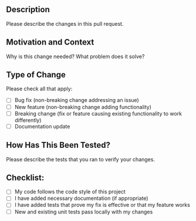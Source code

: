 ## Description

Please describe the changes in this pull request.

## Motivation and Context

Why is this change needed? What problem does it solve?

## Type of Change

Please check all that apply:

- [ ] Bug fix (non-breaking change addressing an issue)
- [ ] New feature (non-breaking change adding functionality)
- [ ] Breaking change (fix or feature causing existing functionality to work differently)
- [ ] Documentation update

## How Has This Been Tested?

Please describe the tests that you ran to verify your changes.

## Checklist:

- [ ] My code follows the code style of this project
- [ ] I have added necessary documentation (if appropriate)
- [ ] I have added tests that prove my fix is effective or that my feature works
- [ ] New and existing unit tests pass locally with my changes